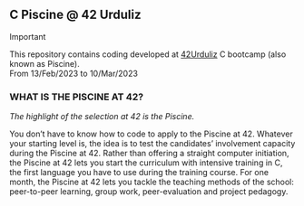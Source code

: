## C Piscine @ 42 Urduliz

> [!IMPORTANT]
> This repository contains coding developed at [42Urduliz](https://www.42urduliz.com/) C bootcamp (also known as Piscine).
> <br>
> From 13/Feb/2023 to 10/Mar/2023

### WHAT IS THE PISCINE AT 42?

*_The highlight of the selection at 42 is the Piscine._*

You don’t have to know how to code to apply to the Piscine at 42.
Whatever your starting level is, the idea is to test the candidates’ involvement capacity during the Piscine at 42.
Rather than offering a straight computer initiation, the Piscine at 42 lets you start the curriculum with intensive training in C, the first language you have to use during the training course.
For one month, the Piscine at 42 lets you tackle the teaching methods of the school: peer-to-peer learning, group work, peer-evaluation and project pedagogy.
